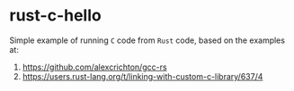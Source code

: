 # rust-c-hello


Simple example of running `C` code from `Rust` code, based on the examples at:

1. https://github.com/alexcrichton/gcc-rs
1. https://users.rust-lang.org/t/linking-with-custom-c-library/637/4

